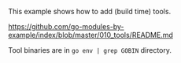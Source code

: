 This example shows how to add (build time) tools.

https://github.com/go-modules-by-example/index/blob/master/010_tools/README.md

Tool binaries are in `go env | grep GOBIN` directory.

